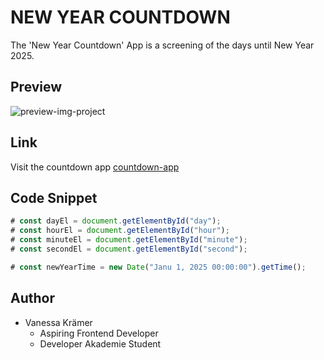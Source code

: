# NEW YEAR COUNTDOWN

The 'New Year Countdown' App is a screening of the days until New Year 2025.

## Preview

![preview-img-project](./img/preview-screen.jpg)

## Link

Visit the countdown app
[countdown-app](https://friendly-dusk-e852c7.netlify.app/)

## Code Snippet

```JavaScript
# const dayEl = document.getElementById("day");
# const hourEl = document.getElementById("hour");
# const minuteEl = document.getElementById("minute");
# const secondEl = document.getElementById("second");

# const newYearTime = new Date("Janu 1, 2025 00:00:00").getTime();
```

## Author

- Vanessa Krämer
  - Aspiring Frontend Developer
  - Developer Akademie Student
